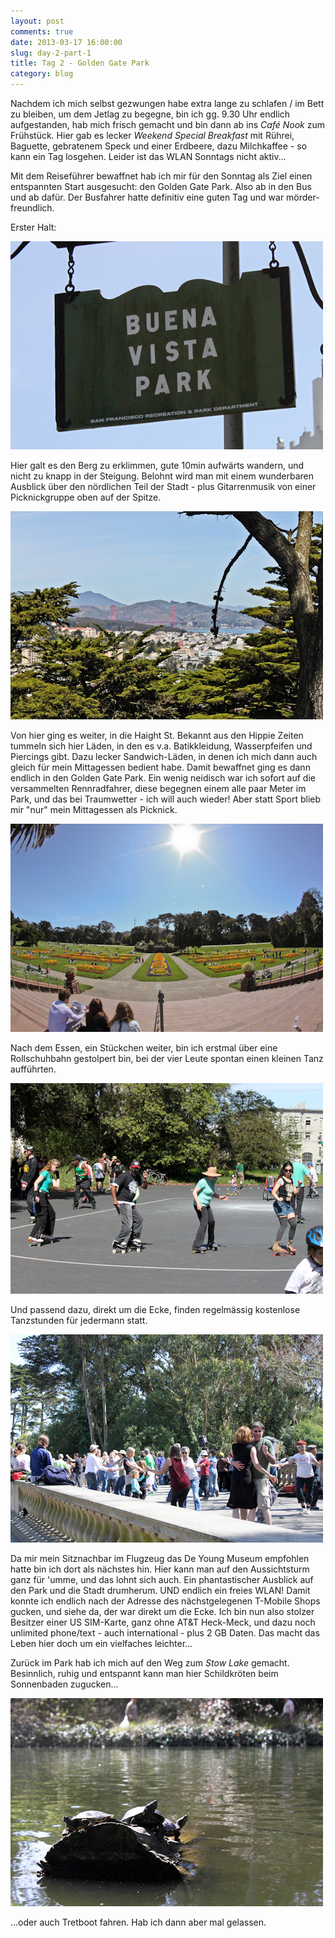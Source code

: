 ```yaml
---
layout: post
comments: true
date: 2013-03-17 16:00:00
slug: day-2-part-1
title: Tag 2 - Golden Gate Park
category: blog
---
```


Nachdem ich mich selbst gezwungen habe extra lange zu schlafen / im Bett zu bleiben, um dem Jetlag zu begegne, bin ich gg. 9.30 Uhr endlich aufgestanden, hab mich frisch gemacht und bin dann ab ins *Café Nook* zum Frühstück. Hier gab es lecker _Weekend Special Breakfast_ mit Rührei, Baguette, gebratenem Speck und einer Erdbeere, dazu Milchkaffee - so kann ein Tag losgehen. Leider ist das WLAN Sonntags nicht aktiv...

Mit dem Reiseführer bewaffnet hab ich mir für den Sonntag als Ziel einen entspannten Start ausgesucht: den Golden Gate Park. Also ab in den Bus und ab dafür. Der Busfahrer hatte definitiv eine guten Tag und war mörder-freundlich.

Erster Halt:

![Schild Buena Vista Park](/images-blog/sfo-2013/20130317_2.jpg)

Hier galt es den Berg zu erklimmen, gute 10min aufwärts wandern, und nicht zu knapp in der Steigung. Belohnt wird man mit einem wunderbaren Ausblick über den nördlichen Teil der Stadt - plus Gitarrenmusik von einer Picknickgruppe oben auf der Spitze.

![Ausblick aus dem Park](/images-blog/sfo-2013/20130317_3.jpg)

Von hier ging es weiter, in die Haight St. Bekannt aus den Hippie Zeiten tummeln sich hier Läden, in den es v.a. Batikkleidung, Wasserpfeifen und Piercings gibt. Dazu lecker Sandwich-Läden, in denen ich mich dann auch gleich für mein Mittagessen bedient habe. Damit bewaffnet ging es dann endlich in den Golden Gate Park. Ein wenig neidisch war ich sofort auf die versammelten Rennradfahrer, diese begegnen einem alle paar Meter im Park, und das bei Traumwetter - ich will auch wieder! Aber statt Sport blieb mir "nur" mein Mittagessen als Picknick.

![Vor dem Blumenhaus](/images-blog/sfo-2013/20130317_4.jpg)

Nach dem Essen, ein Stückchen weiter, bin ich erstmal über eine Rollschuhbahn gestolpert bin, bei der vier Leute spontan einen kleinen Tanz aufführten.

![Tanzende Rollschuhläufer](/images-blog/sfo-2013/20130317_5.jpg)

Und passend dazu, direkt um die Ecke, finden regelmässig kostenlose Tanzstunden für jedermann statt.

![Kostenloser Tanzkurs](/images-blog/sfo-2013/20130317_6.jpg)

Da mir mein Sitznachbar im Flugzeug das De Young Museum empfohlen hatte bin ich dort als nächstes hin. Hier kann man auf den Aussichtsturm ganz für 'umme, und das lohnt sich auch. Ein phantastischer Ausblick auf den Park und die Stadt drumherum. UND endlich ein freies WLAN! Damit konnte ich endlich nach der Adresse des nächstgelegenen T-Mobile Shops gucken, und siehe da, der war direkt um die Ecke. Ich bin nun also stolzer Besitzer einer US SIM-Karte, ganz ohne AT&T Heck-Meck, und dazu noch unlimited phone/text - auch international - plus 2 GB Daten. Das macht das Leben hier doch um ein vielfaches leichter…

Zurück im Park hab ich mich auf den Weg zum _Stow Lake_ gemacht. Besinnlich, ruhig und entspannt kann man hier Schildkröten beim Sonnenbaden zugucken…

![Schildkröten](/images-blog/sfo-2013/20130317_7.jpg)

…oder auch Tretboot fahren. Hab ich dann aber mal gelassen.